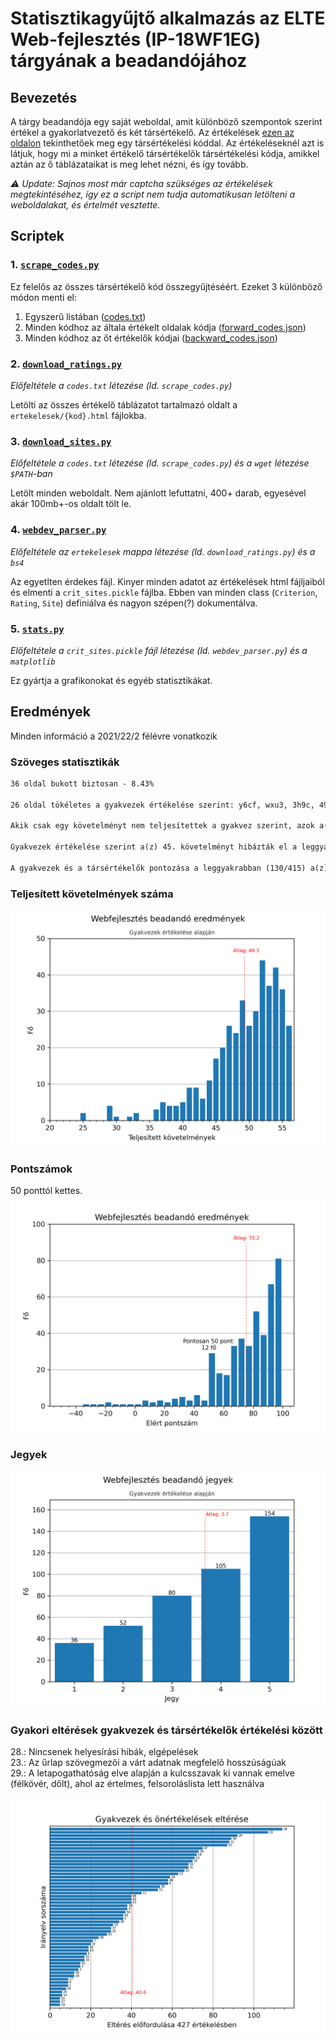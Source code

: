 # Statisztikagyűjtő alkalmazás az ELTE Web-fejlesztés (IP-18WF1EG) tárgyának a beadandójához

## Bevezetés

A tárgy beadandója egy saját weboldal, amit különböző szempontok szerint értékel a gyakorlatvezető és két társértékelő. Az értékelések [ezen az oldalon](http://webfejlesztes.inf.elte.hu/tarsertekeles) tekinthetőek meg egy társértékelési kóddal. Az értékeléseknél azt is látjuk, hogy mi a minket értékelő társértékelők társértékelési kódja, amikkel aztán az ő táblázataikat is meg lehet nézni, és így tovább.

*⚠ Update: Sajnos most már captcha szükséges az értékelések megtekintéséhez, így ez a script nem tudja automatikusan letölteni a weboldalakat, és értelmét vesztette.*

## Scriptek

### 1. [`scrape_codes.py`](./scrape_codes.py)

Ez felelős az összes társértékelő kód összegyűjtéséért. Ezeket 3 különböző módon menti el:

1. Egyszerű listában ([codes.txt](./codes.txt))
2. Minden kódhoz az általa értékelt oldalak kódja ([forward_codes.json](./forward_codes.json))
3. Minden kódhoz az őt értékelők kódjai ([backward_codes.json](./backward_codes.json))

### 2. [`download_ratings.py`](./download_ratings.py)

*Előfeltétele a `codes.txt` létezése (ld. `scrape_codes.py`)*

Letölti az összes értékelő táblázatot tartalmazó oldalt a `ertekelesek/{kod}.html` fájlokba.

### 3. [`download_sites.py`](./download_sites.py)

*Előfeltétele a `codes.txt` létezése (ld. `scrape_codes.py`) és a `wget` létezése `$PATH`-ban*

Letölt minden weboldalt. Nem ajánlott lefuttatni, 400+ darab, egyesével akár 100mb+-os oldalt tölt le.

### 4. [`webdev_parser.py`](./webdev_parser.py)

*Előfeltétele az `ertekelesek` mappa létezése (ld. `download_ratings.py`) és a `bs4`*

Az egyetlten érdekes fájl. Kinyer minden adatot az értékelések html fájljaiból és elmenti a `crit_sites.pickle` fájlba. Ebben van minden class (`Criterion`, `Rating`, `Site`) definiálva és nagyon szépen(?) dokumentálva.

### 5. [`stats.py`](./stats.py)

*Előfeltétele a `crit_sites.pickle` fájl létezése (ld. `webdev_parser.py`) és a `matplotlib`*

Ez gyártja a grafikonokat és egyéb statisztikákat.

## Eredmények

Minden információ a 2021/22/2 félévre vonatkozik

### Szöveges statisztikák

```txt
36 oldal bukott biztosan - 8.43%

26 oldal tökéletes a gyakvezek értékelése szerint: y6cf, wxu3, 3h9c, 49dt, 6tp9...

Akik csak egy követelményt nem teljesítettek a gyakvez szerint, azok a(z) 45. követelményt hibázták el a leggyakrabban (5/36): Alternatív, nagybetűs, nagy kontrasztú stílus változat elérhető a gyengénlátó felhasználók számára minden oldalon.

Gyakvezek értékelése szerint a(z) 45. követelményt hibázták el a leggyakrabban (48%): Alternatív, nagybetűs, nagy kontrasztú stílus változat elérhetõ a gyengénlátó felhasználók számára minden oldalon.

A gyakvezek és a társértékelők pontozása a leggyakrabban (130/415) a(z) 10. követelménynél tért el: Az elkészült weblap reszponzív.
```

### Teljesített követelmények száma

![teljesített szempontok](./completed_criteria.png)

### Pontszámok

50 ponttól kettes.  
![pontszámok](./scores.png)

### Jegyek

![jegyek](./grades.png)

### Gyakori eltérések gyakvezek és társértékelők értékelési között

28\.: Nincsenek helyesírási hibák, elgépelések  
23\.: Az űrlap szövegmezõi a várt adatnak megfelelõ hosszúságúak  
29\.: A letapogathatóság elve alapján a kulcsszavak ki vannak emelve (félkövér, dőlt), ahol az értelmes, felsoroláslista lett használva

![gyakori eltérések rendezve](./discrepancies_sorted.png)
